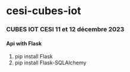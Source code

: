 # cesi-cubes-iot

### CUBES IOT CESI 11 et 12 décembre 2023

#### Api with Flask
1. pip install Flask
2. pip install Flask-SQLAlchemy
